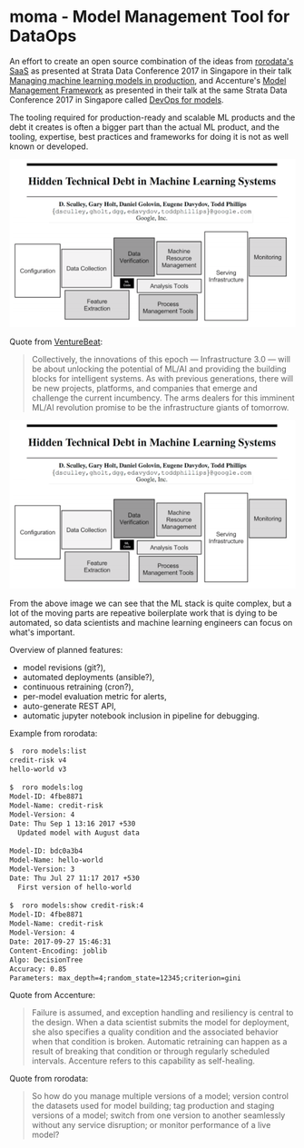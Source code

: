 # moma - Model Management Tool for DataOps

An effort to create an open source combination of the ideas from [rorodata's SaaS](http://www.rorodata.com/) as presented at Strata Data Conference 2017 in Singapore in their talk [Managing machine learning models in production](https://conferences.oreilly.com/strata/strata-sg/public/schedule/detail/62965), and Accenture's [Model Management Framework](https://www.accenture.com/us-en/insight-improved-automated-analytics) as presented in their talk at the same Strata Data Conference 2017 in Singapore called [DevOps for models](https://conferences.oreilly.com/strata/strata-sg/public/schedule/detail/62831).

The tooling required for production-ready and scalable ML products and the debt it creates is often a bigger part than the actual ML product, and the tooling, expertise, best practices and frameworks for doing it is not as well known or developed.

<a href="docs/images/hidden-tech-debt-ml.png"><img src="docs/images/hidden-tech-debt-ml.png" alt="Hidden Technical Debt in ML Products" width="600" /></a>

Quote from [VentureBeat](https://venturebeat.com/2017/11/28/infrastructure-3-0-building-blocks-for-the-ai-revolution/?imm_mid=0f8fc7&cmp=em-data-na-na-newsltr_ai_20171204):

> Collectively, the innovations of this epoch — Infrastructure 3.0 — will be about unlocking the potential of ML/AI and providing the building blocks for intelligent systems. As with previous generations, there will be new projects, platforms, and companies that emerge and challenge the current incumbency. The arms dealers for this imminent ML/AI revolution promise to be the infrastructure giants of tomorrow.

<a href="docs/images/ml-stack.png"><img src="docs/images/hidden-tech-debt-ml.png" alt="Hidden Technical Debt in ML Products" width="600" /></a>

From the above image we can see that the ML stack is quite complex, but a lot of the moving parts are repeative boilerplate work that is dying to be automated, so data scientists and machine learning engineers can focus on what's important.

Overview of planned features:

* model revisions (git?),
* automated deployments (ansible?),
* continuous retraining (cron?),
* per-model evaluation metric for alerts,
* auto-generate REST API,
* automatic jupyter notebook inclusion in pipeline for debugging.

Example from rorodata:

```
$  roro models:list 
credit-risk v4 
hello-world v3 

$  roro models:log 
Model-ID: 4fbe8871 
Model-Name: credit-risk 
Model-Version: 4 
Date: Thu Sep 1 13:16 2017 +530 
  Updated model with August data 

Model-ID: bdc0a3b4 
Model-Name: hello-world 
Model-Version: 3 
Date: Thu Jul 27 11:17 2017 +530 
  First version of hello-world 

$  roro models:show credit-risk:4
Model-ID: 4fbe8871
Model-Name: credit-risk
Model-Version: 4
Date: 2017-09-27 15:46:31
Content-Encoding: joblib
Algo: DecisionTree
Accuracy: 0.85
Parameters: max_depth=4;random_state=12345;criterion=gini
```

Quote from Accenture:

> Failure is assumed, and exception handling and resiliency is central to the design. When a data scientist submits the model for deployment, she also specifies a quality condition and the associated behavior when that condition is broken. Automatic retraining can happen as a result of breaking that condition or through regularly scheduled intervals. Accenture refers to this capability as self-healing.

Quote from rorodata:

> So how do you manage multiple versions of a model; version control the datasets used for model building; tag production and staging versions of a model; switch from one version to another seamlessly without any service disruption; or monitor performance of a live model?
